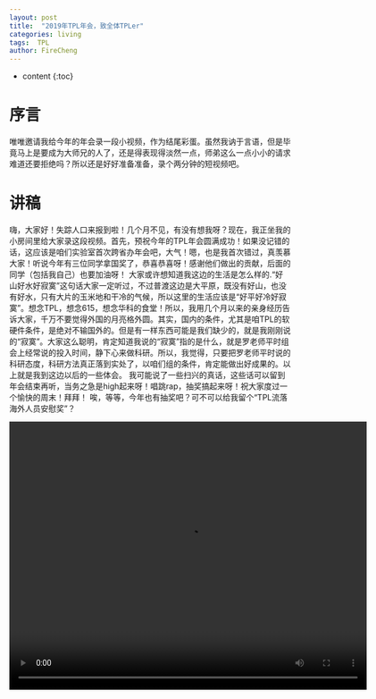 ```yaml
---
layout: post
title:  "2019年TPL年会，致全体TPLer"
categories: living
tags:  TPL  
author: FireCheng
---
```


* content
{:toc}

# 序言  

唯唯邀请我给今年的年会录一段小视频，作为结尾彩蛋。虽然我讷于言语，但是毕竟马上是要成为大师兄的人了，还是得表现得淡然一点，师弟这么一点小小的请求难道还要拒绝吗？所以还是好好准备准备，录个两分钟的短视频吧。  

# 讲稿  

嗨，大家好！失踪人口来报到啦！几个月不见，有没有想我呀？现在，我正坐我的小房间里给大家录这段视频。首先，预祝今年的TPL年会圆满成功！如果没记错的话，这应该是咱们实验室首次跨省办年会吧，大气！嗯，也是我首次错过，真羡慕大家！听说今年有三位同学拿国奖了，恭喜恭喜呀！感谢他们做出的贡献，后面的同学（包括我自己）也要加油呀！
大家或许想知道我这边的生活是怎么样的.“好山好水好寂寞”这句话大家一定听过，不过普渡这边是大平原，既没有好山，也没有好水，只有大片的玉米地和干冷的气候，所以这里的生活应该是“好平好冷好寂寞”。想念TPL，想念615，想念华科的食堂！所以，我用几个月以来的亲身经历告诉大家，千万不要觉得外国的月亮格外圆。其实，国内的条件，尤其是咱TPL的软硬件条件，是绝对不输国外的。但是有一样东西可能是我们缺少的，就是我刚刚说的“寂寞”。大家这么聪明，肯定知道我说的“寂寞”指的是什么，就是罗老师平时组会上经常说的投入时间，静下心来做科研。所以，我觉得，只要把罗老师平时说的科研态度，科研方法真正落到实处了，以咱们组的条件，肯定能做出好成果的。以上就是我到这边以后的一些体会。
我可能说了一些扫兴的真话，这些话可以留到年会结束再听，当务之急是high起来呀！唱跳rap，抽奖搞起来呀！祝大家度过一个愉快的周末！拜拜！
唉，等等，今年也有抽奖吧？可不可以给我留个“TPL流落海外人员安慰奖”？  

<p align="center"><video width="640" height="480" controls="controls" preload="preload">
	<source src="../video/2019 TPL annual meeting.mp4" type="video/mp4">
</video></p>

  


